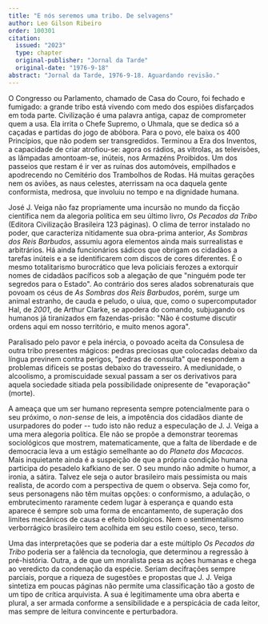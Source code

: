 ```yaml
---
title: "E nós seremos uma tribo. De selvagens"
author: Leo Gilson Ribeiro
order: 100301
citation:
  issued: "2023"
  type: chapter
  original-publisher: "Jornal da Tarde"
  original-date: "1976-9-18"
abstract: "Jornal da Tarde, 1976-9-18. Aguardando revisão."
---
```


O Congresso ou Parlamento, chamado de Casa do Couro, foi fechado e fumigado: a grande tribo está vivendo com medo dos espiões disfarçados em toda parte. Civilização é uma palavra antiga, capaz de comprometer quem a usa. Ela irrita o Chefe Supremo, o Uhmala, que se dedica só a caçadas e partidas do jogo de abóbora. Para o povo, ele baixa os 400 Princípios, que não podem ser transgredidos. Terminou a Era dos Inventos, a capacidade de criar atrofiou-se: agora os rádios, as vitrolas, as televisões, as lâmpadas amontoam-se, inúteis, nos Armazéns Proibidos. Um dos passeios que restam é ir ver as ruínas dos automóveis, empilhados e apodrecendo no Cemitério dos Trambolhos de Rodas. Há muitas gerações nem os aviões, as naus celestes, aterrissam na oca daquela gente conformista, medrosa, que involuiu no tempo e na dignidade humana.

José J. Veiga não faz propriamente uma incursão no mundo da ficção científica nem da alegoria política em seu último livro, *Os Pecados da Tribo* (Editora Civilização Brasileira 123 páginas). O clima de terror instalado no poder, que caracteriza nitidamente sua obra-prima anterior, *As Sombras dos Reis Barbudos*, assumiu agora elementos ainda mais surrealistas e arbitrários. Há ainda funcionários sádicos que obrigam os cidadãos a tarefas inúteis e a se identificarem com discos de cores diferentes. É o mesmo totalitarismo burocrático que leva policiais ferozes a extorquir nomes de cidadãos pacíficos sob a alegação de que "ninguém pode ter segredos para o Estado". Ao contrário dos seres alados sobrenaturais que povoam os céus de *As Sombras dos Reis Barbudos*, porém, surge um animal estranho, de cauda e peludo, o uiua, que, como o supercomputador Hal, de *2001*, de Arthur Clarke, se apodera do comando, subjugando os humanos já tiranizados em fazendas-prisão: "Não é costume discutir ordens aqui em nosso território, e muito menos agora".

Paralisado pelo pavor e pela inércia, o povoado aceita da Consulesa de outra tribo presentes mágicos: pedras preciosas que colocadas debaixo da língua previnem contra perigos, "pedras de consulta" que respondem a problemas difíceis se postas debaixo do travesseiro. A mediunidade, o alcoolismo, a promiscuidade sexual passam a ser os derivativos para aquela sociedade sitiada pela possibilidade onipresente de "evaporação" (morte).

A ameaça que um ser humano representa sempre potencialmente para o seu próximo, o *non-sense* de leis, a impotência dos cidadãos diante de usurpadores do poder -- tudo isto não reduz a especulação de J. J. Veiga a uma mera alegoria política. Ele não se propõe a demonstrar teoremas sociológicos que mostrem, matematicamente, que a falta de liberdade e de democracia leva a um estágio semelhante ao do *Planeta dos Macacos*. Mais inquietante ainda é a suspeição de que a própria condição humana participa do pesadelo kafkiano de ser. O seu mundo não admite o humor, a ironia, a sátira. Talvez ele seja o autor brasileiro mais pessimista ou mais realista, de acordo com a perspectiva de quem o observa. Seja como for, seus personagens não têm muitas opções: o conformismo, a adulação, o embrutecimento raramente cedem lugar à esperança e quando esta aparece é sempre sob uma forma de encantamento, de superação dos limites mecânicos de causa e efeito biológicos. Nem o sentimentalismo verborrágico brasileiro tem acolhida em seu estilo coeso, seco, terso.

Uma das interpretações que se poderia dar a este múltiplo *Os Pecados da Tribo* poderia ser a falência da tecnologia, que determinou a regressão à pré-história. Outra, a de que um moralista pesa as ações humanas e chega ao veredicto da condenação da espécie. Seriam decifrações sempre parciais, porque a riqueza de sugestões e propostas que J. J. Veiga sintetiza em poucas páginas não permite uma classificação tão a gosto de um tipo de crítica arquivista. A sua é legitimamente uma obra aberta e plural, a ser armada conforme a sensibilidade e a perspicácia de cada leitor, mas sempre de leitura convincente e perturbadora.

